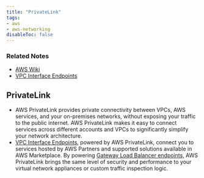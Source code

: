 ```yaml
---
title: "PrivateLink"
tags:
- aws
- aws-networking
disableToc: false
---
```


### Related Notes
- [AWS Wiki](/notes/aws/aws-wiki.md)
- [VPC Interface Endpoints](/notes/aws/vpc-interface-endpoints.md)

## PrivateLink
- AWS PrivateLink provides private connectivity between VPCs, AWS services, and your on-premises networks, without exposing your traffic to the public internet. AWS PrivateLink makes it easy to connect services across different accounts and VPCs to significantly simplify your network architecture.
- [VPC Interface Endpoints](/notes/aws/vpc-interface-endpoints.md), powered by AWS PrivateLink, connect you to services hosted by AWS Partners and supported solutions available in AWS Marketplace. By powering [Gateway Load Balancer endpoints,](https://docs.aws.amazon.com/vpc/latest/privatelink/vpce-gateway-load-balancer.html) AWS PrivateLink brings the same level of security and performance to your virtual network appliances or custom traffic inspection logic.